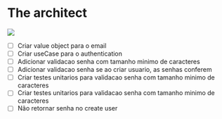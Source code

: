 # The architect

<img src="https://static.wikia.nocookie.net/matrix/images/f/fb/Architect.png/revision/latest?cb=20110515094801">

- [ ] Criar value object para o email
- [ ] Criar useCase para o authentication
- [ ] Adicionar validacao senha com tamanho minimo de caracteres
- [ ] Adicionar validacao senha se ao criar usuario, as senhas conferem
- [ ] Criar testes unitarios para validacao senha com tamanho minimo de caracteres
- [ ] Criar testes unitarios para validacao senha com tamanho minimo de caracteres
- [ ] Não retornar senha no create user
